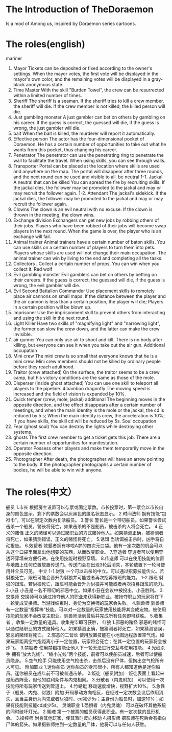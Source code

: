# The Introduction of TheDoraemon
Is a mod of Among us, inspired by Doraemon series cartoons.
# The roles(english)
mariner
1. Mayor
Tickets can be deposited or fixed according to the owner's settings. When the mayor votes, the first vote will be displayed in the mayor's own color, and the remaining votes will be displayed in a gray-black anonymous state.
2. Time Master
With the skill "Burden Towel", the crew can be resurrected within a limited number of times.
3. Sheriff
The sheriff is a seaman. If the sheriff tries to kill a crew member, the sheriff will die. If the crew member is not killed, the killed person will die.
4. Just gambling monster
A just gambler can bet on others by gambling on his career. If the guess is correct, the guessed will die, if the guess is wrong, the just gambler will die.
5. bait
When the bait is killed, the murderer will report it automatically.
6. Effective person
The actor has the four-dimensional pocket of Doraemon. He has a certain number of opportunities to take out what he wants from this pocket, thus changing his career.
7. Penetrator
The penetrator can use the penetrating ring to penetrate the wall to facilitate the travel. When using skills, you can see through walls.
8. Transporter
Portal can be placed at the location where skills are used and anywhere on the map. The portal will disappear after three rounds, and the next round can be used and visible to all.
be neutral
1-1. Jackal
A neutral that can be killed You can spread the fire by recruiting skills. If the jackal dies, the follower may be promoted to the jackal and may or may recruit the follower again.
1-2. Attendant
The jackal's sidekick. If the jackal dies, the follower may be promoted to the jackal and may or may recruit the follower again.
2. Clowns
The clown is an evil neutral with no excuse. If the clown is thrown in the meeting, the clown wins.
3. Exchange division
Exchangers can get new jobs by robbing others of their jobs. Players who have been robbed of their jobs will become swap players in the next round. When the game is over, the player who is an exchange will fail.
4. Animal trainer
Animal trainers have a certain number of baton skills. You can use skills on a certain number of players to turn them into pets. Players whose skills are used will not change their main occupation. The animal trainer can win by living to the end and completing all the tasks.
5. Collectors
. Collect a certain number of props. You can win when you collect it.
Red wolf
1. Evil gambling monster
Evil gamblers can bet on others by betting on their careers. If the guess is correct, the guessed will die, if the guess is wrong, the evil gambler will die.
2. Evil Second Battalion Commander
Use placement skills to remotely place air cannons on small maps. If the distance between the player and the air cannon is less than a certain position, the player will die; Players in a certain position will be blown up.
3. Imprisoner
Use the imprisonment skill to prevent others from interacting and using the skill in the next round.
4. Light Killer
Have two skills of "magnifying light" and "narrowing light", the former can slow the crew down, and the latter can make the crew invisible.
5. air gunner
You can only use air to shoot and kill. There is no body after killing, but everyone can see it when you take out the air gun.
Additional occupation
1. Mini crew
The mini crew is so small that everyone knows that he is a mini crew. Mini crew members should not be killed by ordinary people before they reach adulthood.
2. Traitor (crew attached)
On the surface, the traitor seems to be a crew camp, but his victory conditions are the same as those of the mole.
3. Disperser (inside ghost attached)
You can use one skill to teleport all players to the pipeline.
4.bamboo dragonfly
The moving speed is increased and the field of vision is expanded by 10%.
5. Quick temper (crew, mole, jackal) additional
The beginning moves in the opposite direction, and the effect disappears after a certain number of meetings, and when the main identity is the mole or the jackal, the cd is reduced by 5 s; When the main identity is crew, the acceleration is 10%; If you have skills, the skill cd will be reduced by 5s.
Soul occupation
1. Fear (ghost soul)
You can destroy the lights while destroying other systems.
2. ghosts
The first crew member to get a ticket gets this job. There are a certain number of opportunities for manifestation.
3. Operator
Possess other players and make them temporarily move in the opposite direction.
4. Photographer
After death, the photographer will have an arrow pointing to the body. If the photographer photographs a certain number of bodies, he will be able to win with anyone.
# The roles(中文）
船员
1.市长
根据房主设置可以存票或固定票数。市长投票时，第一票会以市长自身的颜色显示，剩下的票数会以灰黑色的匿名状态显示。
2.时间法师
拥有技能“包袱巾”，可以在限定次数内复活船员。
3.警长
警长是一个带叨船员。如果警长尝试击杀一个船员，警长将死亡，如果击杀的不是船员，被击杀的人将会死亡。
4.正义的赌怪
正义的赌怪可以通过赌职业的方式赌掉他人。如果猜测正确，被猜测者将死亡，如果猜测错误，正义的赌怪将死亡。
5.诱饵
当诱饵被击杀时，凶手将自动报告。
6.效颦者
效颦者拥有哆啦A梦的四次元口袋。他有一定次数的机会可以从这个口袋里面拿出他想要的东西，从而改变职业。
7.穿透者
穿透者可以使用穿透环穿墙来方便行进。在使用技能时视野穿墙。
8.传送师
可以在使用技能的位置与地图上任何位置放置传送门。传送门会在出现3轮后消失，本轮放置下一轮可使用并全员可见。
中立
1-1.豺狼
一个可以击杀的中立。可以通过招募技能传火。若豺狼死亡，跟班可能会晋升为豺狼并可能或者再次招募跟班的能力。
1-2.跟班
豺狼的跟班。若豺狼死亡，跟班可能会晋升为豺狼并可能或者再次招募跟班的能力。
2.小丑
小丑是一名不带叨的邪恶中立。如果小丑在会议中被投出，小丑胜利。
3.交换师
交换师可以通过抢夺他人的职业来获得新职业。被抢夺职业的玩家将在下一轮变成交换师。当游戏结束时，身份为交换师的玩家会失败。
4.驯兽师
驯兽师有一定数量“指挥棒”技能。可以对一定数量的玩家使用技能将其变成宠物。被使用技能的玩家不会改变主职业。驯兽师活到最后并完成所有任务即可获胜。
5.收集者
。收集一定数量的道具。收集完毕即可获胜，
红狼
1.邪恶的赌怪
邪恶的赌怪可以通过赌职业的方式赌掉他人。如果猜测正确，被猜测者将死亡，如果猜测错误，邪恶的赌怪将死亡。
2.邪恶的二营长
使用放置技能在小地图远程放置空气炮。如果玩家距离空气炮距离小于一定位置，玩家将会死亡；在其一定位置的玩家将会被炸飞。
3.禁锢者
使用禁锢技能让他人下一轮无法进行交互与使用技能。
4.光线杀手
拥有“放大光线”、“缩小光线”两个技能，前者可以使船员减速，后者可以使船员隐身。
5.空气枪手
只能使用空气枪击杀，击杀后没有尸体，但掏出空气枪所有人可见。
附加职业
1.迷你船员
迷你船员的身形很小，所有人都知道他是迷你船员。迷你船员在成年前不可被普通击杀。
2.叛徒（船员附加）
叛徒表面上看起来是船员阵营，但他的胜利条件与内鬼相同。
3.分散者（内鬼附加）
可以使用一次技能将所有玩家传送到管道上。
4.竹蜻蜓
移动速度增快，视野扩大10%。
5.急性子（船员、内鬼、豺狼）附加
开局移动方向相反，在经过一定次数会议后作用消失，且当主身份为内鬼或者豺狼时，cd减少5s；主身份为船员时，加速10%；如果有技能则技能cd减少5s。
灵魂职业
1.恐惧者（内鬼灵魂）
可以在破坏其他系统的同时破坏灯光。
2.冤魂
第一个被票的船员获得此职业。有一定次数的显形机会。
3.操控师
附身其他玩家，使其暂时反向移动
4.摄影师
摄影师在死后会有指向尸体的箭头。如果摄影师拍到一定数量的尸体，他将可以与任何人获胜。



